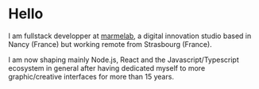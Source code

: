 # Hello

I am fullstack developper at [marmelab](https://marmelab.com/fr/), a digital innovation studio based in Nancy (France) but working remote from Strasbourg (France).

I am now shaping mainly Node.js, React and the Javascript/Typescript ecosystem in general after having dedicated myself to more graphic/creative interfaces for more than 15 years.
